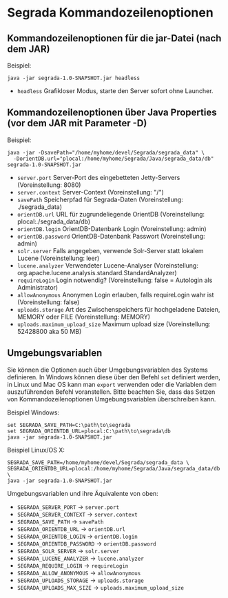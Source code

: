 # Segrada Kommandozeilenoptionen

## Kommandozeilenoptionen für die jar-Datei (nach dem JAR)

Beispiel:

    java -jar segrada-1.0-SNAPSHOT.jar headless

* `headless` Grafikloser Modus, starte den Server sofort ohne Launcher.


## Kommandozeilenoptionen über Java Properties (vor dem JAR mit Parameter -D)

Beispiel:

    java -jar -DsavePath="/home/myhome/devel/Segrada/segrada_data" \
      -DorientDB.url="plocal:/home/myhome/Segrada/Java/segrada_data/db" segrada-1.0-SNAPSHOT.jar

* `server.port` Server-Port des eingebetteten Jetty-Servers (Voreinstellung: 8080)
* `server.context` Server-Context (Voreinstellung: "/")
* `savePath` Speicherpfad für Segrada-Daten (Voreinstellung: ./segrada_data)
* `orientDB.url` URL für zugrundeliegende OrientDB (Voreinstellung: plocal:./segrada_data/db)
* `orientDB.login` OrientDB-Datenbank Login (Voreinstellung: admin)
* `orientDB.password` OrientDB-Datenbank Passwort (Voreinstellung: admin)
* `solr.server` Falls angegeben, verwende Solr-Server statt lokalem Lucene (Voreinstellung: leer)
* `lucene.analyzer` Verwendeter Lucene-Analyser (Voreinstellung: org.apache.lucene.analysis.standard.StandardAnalyzer)
* `requireLogin` Login notwendig? (Voreinstellung: false = Autologin als Administrator)
* `allowAnonymous` Anonymen Login erlauben, falls requireLogin wahr ist (Voreinstellung: false)
* `uploads.storage` Art des Zwischenspeichers für hochgeladene Dateien, MEMORY oder FILE (Voreinstellung: MEMORY)
* `uploads.maximum_upload_size` Maximum upload size (Voreinstellung: 52428800 aka 50 MB)

## Umgebungsvariablen

Sie können die Optionen auch über Umgebungsvariablen des Systems definieren. In Windows können diese über den Befehl
`set` definiert werden, in Linux und Mac OS kann man `export` verwenden oder die Variablen dem auszuführenden Befehl
voranstellen. Bitte beachten Sie, dass das Setzen von Kommandozeilenoptionen Umgebungsvariablen überschreiben kann.

Beispiel Windows:

    set SEGRADA_SAVE_PATH=C:\path\to\segrada
    set SEGRADA_ORIENTDB_URL=plocal:C:\path\to\segrada\db
    java -jar segrada-1.0-SNAPSHOT.jar

Beispiel Linux/OS X:

    SEGRADA_SAVE_PATH=/home/myhome/devel/Segrada/segrada_data \
    SEGRADA_ORIENTDB_URL=plocal:/home/myhome/Segrada/Java/segrada_data/db \
    java -jar segrada-1.0-SNAPSHOT.jar

Umgebungsvariablen und ihre Äquivalente von oben:

* `SEGRADA_SERVER_PORT` -> `server.port`
* `SEGRADA_SERVER_CONTEXT` -> `server.context`
* `SEGRADA_SAVE_PATH` -> `savePath`
* `SEGRADA_ORIENTDB_URL` -> `orientDB.url`
* `SEGRADA_ORIENTDB_LOGIN` -> `orientDB.login`
* `SEGRADA_ORIENTDB_PASSWORD` -> `orientDB.password`
* `SEGRADA_SOLR_SERVER` -> `solr.server`
* `SEGRADA_LUCENE_ANALYZER` -> `lucene.analyzer`
* `SEGRADA_REQUIRE_LOGIN` -> `requireLogin`
* `SEGRADA_ALLOW_ANONYMOUS` -> `allowAnonymous`
* `SEGRADA_UPLOADS_STORAGE` -> `uploads.storage`
* `SEGRADA_UPLOADS_MAX_SIZE` -> `uploads.maximum_upload_size`
